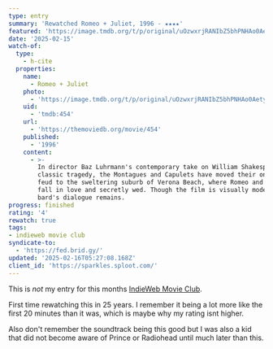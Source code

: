 ```yaml
---
type: entry
summary: 'Rewatched Romeo + Juliet, 1996 - ★★★★'
featured: 'https://image.tmdb.org/t/p/original/uOzwxrjRANIbZ5bhPNHAo0Aetyg.jpg'
date: '2025-02-15'
watch-of:
  type:
    - h-cite
  properties:
    name:
      - Romeo + Juliet
    photo:
      - 'https://image.tmdb.org/t/p/original/uOzwxrjRANIbZ5bhPNHAo0Aetyg.jpg'
    uid:
      - 'tmdb:454'
    url:
      - 'https://themoviedb.org/movie/454'
    published:
      - '1996'
    content:
      - >-
        In director Baz Luhrmann's contemporary take on William Shakespeare's
        classic tragedy, the Montagues and Capulets have moved their ongoing
        feud to the sweltering suburb of Verona Beach, where Romeo and Juliet
        fall in love and secretly wed. Though the film is visually modern, the
        bard's dialogue remains.
progress: finished
rating: '4'
rewatch: true
tags:
- indieweb movie club
syndicate-to:
  - 'https://fed.brid.gy/'
updated: '2025-02-16T05:27:08.168Z'
client_id: 'https://sparkles.sploot.com/'
---
```

This is *not* my entry for this months [IndieWeb Movie Club](https://indieweb.org/IndieWeb_Movie_Club).

First time rewatching this in 25 years. I remember it being a lot more like the first 20 minutes than it was, which is maybe why my rating isnt higher.

Also don't remember the soundtrack being this good but I was also a kid that did not become aware of Prince or Radiohead until much later than this.
